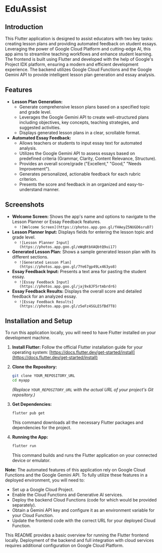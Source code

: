 # EduAssist

## Introduction

This Flutter application is designed to assist educators with two key tasks: creating lesson plans and providing automated feedback on student essays. Leveraging the power of Google Cloud Platform and cutting-edge AI, this app aims to streamline teaching workflows and enhance student learning. The frontend is built using Flutter and developed with the help of Google's Project IDX platform, ensuring a modern and efficient development experience. The backend utilizes Google Cloud Functions and the Google Gemini API to provide intelligent lesson plan generation and essay analysis.

## Features

* **Lesson Plan Generation:**
    * Generate comprehensive lesson plans based on a specified topic and grade level.
    * Leverages the Google Gemini API to create well-structured plans including objectives, key concepts, teaching strategies, and suggested activities.
    * Displays generated lesson plans in a clear, scrollable format.
* **Automated Essay Feedback:**
    * Allows teachers or students to input essay text for automated analysis.
    * Utilizes the Google Gemini API to assess essays based on predefined criteria (Grammar, Clarity, Content Relevance, Structure).
    * Provides an overall score/grade ("Excellent," "Good," "Needs Improvement").
    * Generates personalized, actionable feedback for each rubric criterion.
    * Presents the score and feedback in an organized and easy-to-understand manner.

## Screenshots

* **Welcome Screen:** Shows the app's name and options to navigate to the Lesson Planner or Essay Feedback features.
    * `![Welcome Screen](https://photos.app.goo.gl/fHAeyZ5NUGD6sruD7)`
* **Lesson Planner Input:** Displays fields for entering the lesson topic and grade level.
    * `![Lesson Planner Input](https://photos.app.goo.gl/eWqBtbXAQbtQ9ui17)`
* **Generated Lesson Plan:** Shows a sample generated lesson plan with its different sections.
    * `![Generated Lesson Plan](https://photos.app.goo.gl/7Ye67gp49Lx463yo8)`
* **Essay Feedback Input:** Presents a text area for pasting the student essay.
    * `![Essay Feedback Input](https://photos.app.goo.gl/jaj9x8JF5rtmbrdr6)`
* **Essay Feedback Results:** Displays the overall score and detailed feedback for an analyzed essay.
    * `![Essay Feedback Results](https://photos.app.goo.gl/z5eFz4SGLESfBd7T8)`

## Installation and Setup

To run this application locally, you will need to have Flutter installed on your development machine.

1.  **Install Flutter:** Follow the official Flutter installation guide for your operating system: [https://docs.flutter.dev/get-started/install](https://docs.flutter.dev/get-started/install)

2.  **Clone the Repository:**
    ```bash
    git clone YOUR_REPOSITORY_URL
    cd myapp
    ```
    *(Replace `YOUR_REPOSITORY_URL` with the actual URL of your project's Git repository.)*

3.  **Get Dependencies:**
    ```bash
    flutter pub get
    ```
    This command downloads all the necessary Flutter packages and dependencies for the project.

4.  **Running the App:**
    ```bash
    flutter run
    ```
    This command builds and runs the Flutter application on your connected device or emulator.

**Note:** The automated features of this application rely on Google Cloud Functions and the Google Gemini API. To fully utilize these features in a deployed environment, you will need to:

* Set up a Google Cloud Project.
* Enable the Cloud Functions and Generative AI services.
* Deploy the backend Cloud Functions (code for which would be provided separately).
* Obtain a Gemini API key and configure it as an environment variable for your Cloud Function.
* Update the frontend code with the correct URL for your deployed Cloud Function.

This README provides a basic overview for running the Flutter frontend locally. Deployment of the backend and full integration with cloud services requires additional configuration on Google Cloud Platform.

